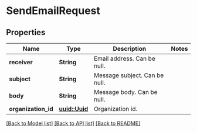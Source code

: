 # SendEmailRequest

## Properties

Name | Type | Description | Notes
------------ | ------------- | ------------- | -------------
**receiver** | **String** | Email address. Can be null. | 
**subject** | **String** | Message subject. Can be null. | 
**body** | **String** | Message body. Can be null. | 
**organization_id** | [**uuid::Uuid**](uuid::Uuid.md) | Organization id. | 

[[Back to Model list]](../README.md#documentation-for-models) [[Back to API list]](../README.md#documentation-for-api-endpoints) [[Back to README]](../README.md)


